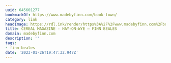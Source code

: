 ```yaml
---
uuid: 645601277
bookmarkOf: https://www.madebyfinn.com/book-town/
category: link
headImage: https://rdl.ink/render/https%3A%2F%2Fwww.madebyfinn.com%2Fbook-town%2F
title: CEREAL MAGAZINE - HAY-ON-WYE — FINN BEALES
domain: madebyfinn.com
description: ''
tags:
- finn beales
date: '2023-01-26T19:47:32.947Z'
---
```



